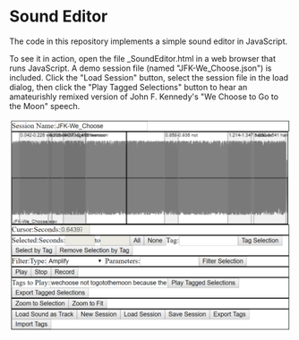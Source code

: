 Sound Editor
============

The code in this repository implements a simple sound editor in JavaScript.  

To see it in action, open the file _SoundEditor.html in a web browser that runs JavaScript.  A demo session file (named "JFK-We_Choose.json") is included.  Click the "Load Session" button, select the session file in the load dialog, then click the "Play Tagged Selections" button to hear an amateurishly remixed version of John F. Kennedy's "We Choose to Go to the Moon" speech.

![Screenshot](/Screenshot.png "Screenshot")
